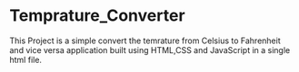 # Temprature_Converter
This Project is a simple convert the temrature from Celsius to Fahrenheit  and vice versa application built using HTML,CSS and JavaScript in a single html file.
